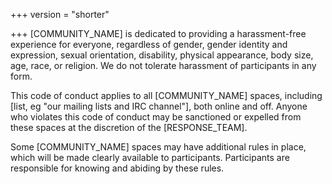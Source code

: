 +++
version = "shorter"

+++
[COMMUNITY_NAME] is dedicated to providing a harassment-free experience for everyone, regardless of gender, gender identity and expression, sexual orientation, disability, physical appearance, body size, age, race, or religion. We do not tolerate harassment of participants in any form.

This code of conduct applies to all [COMMUNITY_NAME] spaces, including [list, eg "our mailing lists and IRC channel"], both online and off. Anyone who violates this code of conduct may be sanctioned or expelled from these spaces at the discretion of the [RESPONSE_TEAM].

Some [COMMUNITY_NAME] spaces may have additional rules in place, which will be made clearly available to participants. Participants are responsible for knowing and abiding by these rules.